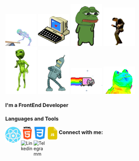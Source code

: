 <div>
    <img width="100px" heigth="100px" src="./assets/1aEY.gif">
    <img width="100px" heigth="100px" src="./assets/3jnj.gif">
    <img width="100px" heigth="100px" src="./assets/3nRK.gif">
    <img width="100px" heigth="100px" src="./assets/5IPv.gif">
    <img width="100px" heigth="100px" src="./assets/5Mys.gif">
    <img width="100px" heigth="100px" src="./assets/6jq.gif">
    <img width="100px" heigth="100px" src="./assets/yC.gif">
    <img width="100px" heigth="100px" src="./assets/VhdJ.gif">
</div>

### I'm a FrontEnd Developer

### Languages and Tools

<div>
    <img align="left" alt="React" width="50px" src="./assets/logo/react.png">
    <img align="left" alt="HTML5" width="40px" src="./assets/logo/html-5.png">
    <img align="left" alt="CSS3" width="40px" src="./assets/logo/css-3.png">
    <img align="left" alt="JavaScript" width="40px" src="./assets/logo/js-file.png">
</div>

### Connect with me:

<img align="left" alt="Linkedin" width="40px" src="">
<img align="left" alt="Telegramm" width="40px" src="">

